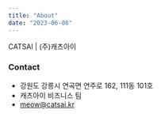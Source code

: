 ```yaml
---
title: "About"
date: "2023-06-08"
---
```


CATSAI | (주)캐츠아이

### Contact

- 강원도 강릉시 연곡면 연주로 162, 111동 101호
- 캐츠아이 비즈니스 팀
- meow@catsai.kr